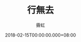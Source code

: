 ---
issue: 263
title: 行無去
author: 霽虹
date: 2018-02-15T00:00:00.000+08:00
topic: 懷想
difficulty: 2
wikidata: Q98095679
wikidata_link: https://www.wikidata.org/wiki/Q98095679
---
